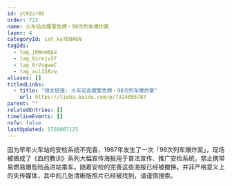 ```yaml
---
id: yt92zr05
order: 722
name: 火车站血腥警告牌・98次列车爆炸案
layer: 4
categoryId: cat_ko7DBA6N
tagIds:
  - tag_jKWvm6pa
  - tag_6irejv37
  - tag_6rVsgwwC
  - tag_aci1X8zw
aliases: []
titledLinks:
  - title: "相关链接: 火车站血腥警告牌・98次列车爆炸案"
    url: https://tieba.baidu.com/p/7314095787
parent: ""
relatedEntries: []
timelineEvents: []
nsfw: false
lastUpdated: 1758087125
---
```


因为早年火车站的安检系统不完善，1987年发生了一次「98次列车爆炸案」，现场被做成了《血的教训》系列大幅宣传海报用于普法宣传、推广安检系统，禁止携带易燃易爆危险品进站乘车。随着安检的完善这些海报已经被撤换。并非严格意义上的失传媒体，其中的几张清晰版照片已经被找到，请谨慎搜索。